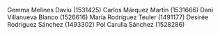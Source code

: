 Gemma Melines Daviu (1531425)
Carlos Márquez Martín (1531666)
Dani Villanueva Blanco (1526616)
María Rodríguez Teuler (1491177)
Desirée Rodríguez Sánchez (1493302)
Pol Carulla Sánchez (1528286)